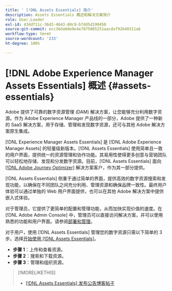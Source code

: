 ```yaml
---
title: ' [!DNL Assets Essentials] 简介'
description: Assets Essentials 概述和解决方案简介
role: User,Leader
exl-id: 43ddf11c-36d3-4643-80c9-b7dd5d199450
source-git-commit: ecc36da0de9e4e7075085251aacdaf92640311a6
workflow-type: tm+mt
source-wordcount: '233'
ht-degree: 100%

---
```


# [!DNL Adobe Experience Manager Assets Essentials] 概述 {#assets-essentials}

<!-- TBD: Update this banner to remove Beta label. 
![Banner image for beta docs](assets/do-not-localize/banner-image-beta-docs.png)
-->

Adobe 提供了可靠的数字资源管理 (DAM) 解决方案，让您能够充分利用数字资源。作为 Adobe Experience Manager 产品线的一部分，Adobe 提供了一种新的 SaaS 解决方案，用于存储、管理和发现数字资源，还可与其他 Adobe 解决方案原生集成。

[!DNL Experience Manager Assets Essentials] 是 [!DNL Adobe Experience Manager Assets] 的轻量级新版本。[!DNL Assets Essentials] 使用简单且一致的用户界面，提供统一的资源管理和协作功能。其易用性使得更多创意与营销团队可以轻松地存储、发现和分发数字资源。目前，[!DNL Assets Essentials] 面向 [[!DNL Adobe Journey Optimizer]](https://experienceleague.adobe.com/docs/journey-optimizer/using/ajo-home.html) 解决方案客户，作为其一部分提供。

[!DNL Assets Essentials] 侧重于通过简单的界面，提供高效的数字资源搜索和发现功能，以确保在不同团队之间充分利用、管理资源和确保品牌一致性。最终用户体验可以通过单独的 Web 用户界面提供，也可以在其他 Adobe 解决方案中提供嵌入式体验。

对于管理员，它提供了更简单的配置和管理功能，从而加快实现价值的速度。在 [!DNL Adobe Admin Console] 中，管理员可以直接访问解决方案，并可以使用熟悉的功能和用户界面。请参阅[部署和管理](/help/deploy-administer.md)。

对于用户，使用 [!DNL Assets Essentials] 管理您的数字资源只需以下简单的 3 步。选择[开始使用 [!DNL Assets Essentials]](/help/get-started.md)。

* **步骤 1**：上传和查看资源。
* **步骤 2**：搜索和下载资源。
* **步骤 3**：管理和组织资源。

>[!MORELIKETHIS]
>
>* [[!DNL Assets Essentials] 发布公告博客帖子](https://blog.adobe.com/en/publish/2021/04/27/introducing-adobe-experience-manager-assets-essentials-to-simplify-collaboration-across-teams.html)

